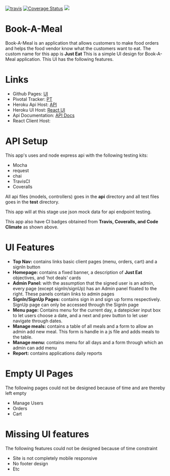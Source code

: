 <a href="https://travis-ci.org/Onnassiz/Book-A-Meal"><img src="https://travis-ci.org/Onnassiz/Book-A-Meal.svg?branch=manage-menu" alt="travis"></a>
<a href='https://coveralls.io/github/Onnassiz/Book-A-Meal?branch=manage-menu'><img src='https://coveralls.io/repos/github/Onnassiz/Book-A-Meal/badge.svg?branch=manage-menu' alt='Coverage Status' /></a> <a href="https://codeclimate.com/github/Onnassiz/Book-A-Meal/maintainability"><img src="https://api.codeclimate.com/v1/badges/219224f1c0c06ec8fb79/maintainability" /></a>


# Book-A-Meal
Book-A-Meal is an application that allows customers to make food orders and helps the food vendor know what the customers want to eat. The custom name for this app is <b>Just Eat</b>
This is a simple UI design for Book-A-Meal application. This UI has the following features.

<h1>Links</h1>
<ul>
  <li>Github Pages: <a href="https://onnassiz.github.io/Book-A-Meal/UI">UI</a></li>
  <li>Pivotal Tracker: <a href="https://www.pivotaltracker.com/n/projects/2165782">PT</a></li>
  <li>Heroku Api Host: <a href="https://mealbooker.herokuapp.com/api/v1">API</a></li>
  <li>Heroku UI Host: <a href="https://mealbooker.herokuapp.com">React UI</a></li>

  <li>Api Documentation: <a href="https://mealbooker.herokuapp.com/api-docs">API Docs</a></li>
  <li>React Client Host: </li>
</ul>


<h1>API Setup</h1>
This app's uses and node express api with the following testing kits:
<ul>
  <li>Mocha</li>
  <li>request</li>
  <li>chai</li>
  <li>TravisCI</li>
  <li>Coveralls</li>
</ul>
All api files (models, controllers) goes in the <b>api</b> directory and all test files goes in the <b>test</b> directory.

This app will at this stage use json mock data for api endpoint testing.

This app also have CI badges obtained from <b>Travis, Coveralls, and Code Climate</b> as shown above.
<h1>UI Features</h1>
<ul>
  <li><b>Top Nav:</b> contains links basic client pages (menu, orders, cart) and a signIn button</li>
  <li><b>Homepage:</b> contains a fixed banner, a description of <b>Just Eat</b> objectives, and 'hot deals' cards</li>
  <li><b>Admin Panel:</b> with the assumption that the signed user is an admin, every page (except signIn/signUp) has an Admin panel floated to the right. These panels contain links to admin pages</li>
  <li><b>SignIn/SignUp Pages:</b> contains sign in and sign up forms respectively. SignUp page can only be accessed through the SignIn page</li>
  <li><b>Menu page:</b> Contains menu for the current day, a datepicker input box to let users choose a date, and a next and prev button to let user navigate through dates.</li>
  <li><b>Manage meals:</b> contains a table of all meals and a form to allow an admin add new meal. This form is handle in a js file and adds meals to the table.</li>
  <li><b>Manage menu:</b> contains menu for all days and a form through which an admin can add menu</li>
  <li><b>Report:</b> contains applications daily reports</li>
</ul>

<h1>Empty UI Pages</h1>
The following pages could not be designed because of time and are thereby left empty
<ul>
  <li>Manage Users</li>
  <li>Orders</li>
  <li>Cart</li>
</ul>

<h1>Missing UI features</h1>
The following features could not be designed because of time constraint
<ul>
  <li>Site is not completely mobile responsive</li>
  <li>No footer design</li>
  <li>Etc</li>
</ul>
